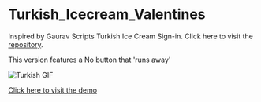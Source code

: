 # Turkish_Icecream_Valentines
Inspired by Gaurav Scripts Turkish Ice Cream Sign-in.
Click here to visit the [repository](https://github.com/GauravScripts/Turkish_icecream_sign_in).

This version features a No button that 'runs away'

![Turkish GIF](https://github.com/Raph-royalty/turkish-valentines/blob/main/demo/turkish.gif)

[Click here to visit the demo](https://mypenzi.web.app)

